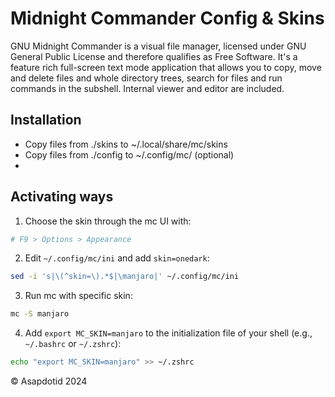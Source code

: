# Midnight Commander Config & Skins

GNU Midnight Commander is a visual file manager, licensed under GNU General Public License and therefore qualifies as Free Software. It's a feature rich full-screen text mode application that allows you to copy, move and delete files and whole directory trees, search for files and run commands in the subshell. Internal viewer and editor are included.

## Installation

- Copy files from ./skins to ~/.local/share/mc/skins
- Copy files from ./config to ~/.config/mc/ (optional)
-
## Activating ways

1. Choose the skin through the mc UI with:

```sh
# F9 > Options > Appearance
```

2. Edit `~/.config/mc/ini` and add `skin=onedark`:

```sh
sed -i 's|\(^skin=\).*$|\manjaro|' ~/.config/mc/ini
```

3. Run mc with specific skin:

```sh
mc -S manjaro
```

4. Add `export MC_SKIN=manjaro` to the initialization file of your shell (e.g., `~/.bashrc` or `~/.zshrc`):

```sh
echo "export MC_SKIN=manjaro" >> ~/.zshrc
```

©️ Asapdotid 2024
